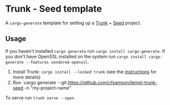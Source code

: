 # Trunk - Seed template

A `cargo-generate` template for setting up a [Trunk](https://github.com/thedodd/trunk) + [Seed](https://seed-rs.org/) project.

## Usage

If you haven't installed `cargo generate` run `cargo install cargo-generate`. If
you don't have OpenSSL installed on the system run
`cargo install cargo-generate --features vendored-openssl`.

1. Install Trunk: `cargo install --locked trunk` (see the
[instructions](https://github.com/thedodd/trunk#install) for more details)
2. Run `cargo generate --git https://github.com/cfsamson/templ-trunk-seed -n "my-project-name"

To serve run `trunk serve --open`